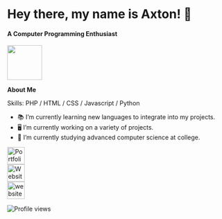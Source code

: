 # Hey there, my name is Axton! 👋
#### A Computer Programming Enthusiast
<img height="80px" src="https://discord.c99.nl/widget/theme-3/360832097495285761.png" />

**About Me**

Skills: PHP / HTML / CSS /  Javascript /  Python

- 📚 I’m currently learning new languages to integrate into my projects.
- 🖥️ I’m currently working on a variety of projects.
- 🏫 I’m currently studying advanced computer science at college.

[<img src='https://cdn.discordapp.com/attachments/765690365256007692/1015419482467991583/user.png' alt='Portfolio' height='40'>](https://axtonprice.me)  
[<img src='https://cdn.discordapp.com/attachments/765690365256007692/1015419482719658064/globe.png' alt='Website' height='40'>](https://axtonprice.com)  
[<img src='https://cdn.discordapp.com/attachments/765690365256007692/1015419482224738374/discord.png' alt='website' height='40'>](https://discord.gg/dP3MuBATGc)  

<!-- [![Top Langs](https://github-readme-stats.vercel.app/api/top-langs/?username=axtonprice)](https://github.com/anuraghazra/github-readme-stats) -->

![Profile views](https://profile-counter.glitch.me/axtonprice/count.svg)
